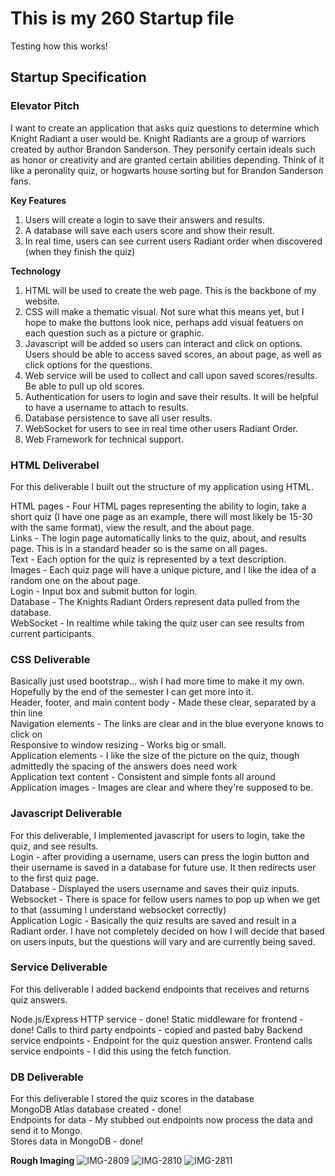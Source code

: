 # This is my 260 Startup file
Testing how this works!

## Startup Specification
### Elevator Pitch
I want to create an application that asks quiz questions to determine which Knight Radiant a user would be. Knight Radiants are a group of warriors created by author Brandon Sanderson. They personify certain ideals such as honor or creativity and are granted certain abilities depending. Think of it like a peronality quiz, or hogwarts house sorting but for Brandon Sanderson fans.

**Key Features**
1. Users will create a login to save their answers and results.
2. A database will save each users score and show their result.
3. In real time, users can see current users Radiant order when discovered (when they finish the quiz)

**Technology**
1. HTML will be used to create the web page. This is the backbone of my website.
2. CSS will make a thematic visual. Not sure what this means yet, but I hope to make the buttons look nice, perhaps add visual featuers on each question such as a picture or graphic.
3. Javascript will be added so users can interact and click on options. Users should be able to access saved scores, an about page, as well as click options for the questions.
4. Web service will be used to collect and call upon saved scores/results. Be able to pull up old scores.
5. Authentication for users to login and save their results. It will be helpful to have a username to attach to results.
6. Database persistence to save all user results.
7. WebSocket for users to see in real time other users Radiant Order.
8. Web Framework for technical support.

### HTML Deliverabel
For this deliverable I built out the structure of my application using HTML.

HTML pages - Four HTML pages representing the ability to login, take a short quiz (I have one page as an example, there will most likely be 15-30 with the same format), view the result, and the about page.  
Links - The login page automatically links to the quiz, about, and results page. This is in a standard header so is the same on all pages.  
Text - Each option for the quiz is represented by a text description.  
Images - Each quiz page will have a unique picture, and I like the idea of a random one on the about page.  
Login - Input box and submit button for login.  
Database - The Knights Radiant Orders represent data pulled from the database.  
WebSocket - In realtime while taking the quiz user can see results from current participants.  

### CSS Deliverable
Basically just used bootstrap... wish I had more time to make it my own. Hopefully by the end of the semester I can get more into it.  
Header, footer, and main content body - Made these clear, separated by a thin line  
Navigation elements - The links are clear and in the blue everyone knows to click on  
Responsive to window resizing - Works big or small.  
Application elements - I like the size of the picture on the quiz, though admittedly the spacing of the answers does need work  
Application text content - Consistent and simple fonts all around  
Application images - Images are clear and where they're supposed to be.  

### Javascript Deliverable
For this deliverable, I implemented javascript for users to login, take the quiz, and see results.  
Login - after providing a username, users can press the login button and their username is saved in a database for future use. It then redirects user to the first quiz page.  
Database - Displayed the users username and saves their quiz inputs.
Websocket - There is space for fellow users names to pop up when we get to that (assuming I understand websocket correctly)  
Application Logic - Basically the quiz results are saved and result in a Radiant order. I have not completely decided on how I will decide that based on users inputs, but the questions will vary and are currently being saved.

### Service Deliverable
For this deliverable I added backend endpoints that receives and returns quiz answers.

Node.js/Express HTTP service - done!
Static middleware for frontend - done!
Calls to third party endpoints - copied and pasted baby
Backend service endpoints - Endpoint for the quiz question answer.
Frontend calls service endpoints - I did this using the fetch function.

### DB Deliverable
For this deliverable I stored the quiz scores in the database  
MongoDB Atlas database created - done!  
Endpoints for data - My stubbed out endpoints now process the data and send it to Mongo.  
Stores data in MongoDB - done!  



**Rough Imaging**
![IMG-2809](https://github.com/reevet13/260startup/assets/144943664/b97be0d7-f09e-48b3-aa6c-a5827cee8c0c)
![IMG-2810](https://github.com/reevet13/260startup/assets/144943664/d2732774-380f-4fc5-a3fc-17bbcce64b21)
![IMG-2811](https://github.com/reevet13/260startup/assets/144943664/7f29b14e-7bbb-40a3-93e5-674c6fb51d10)







